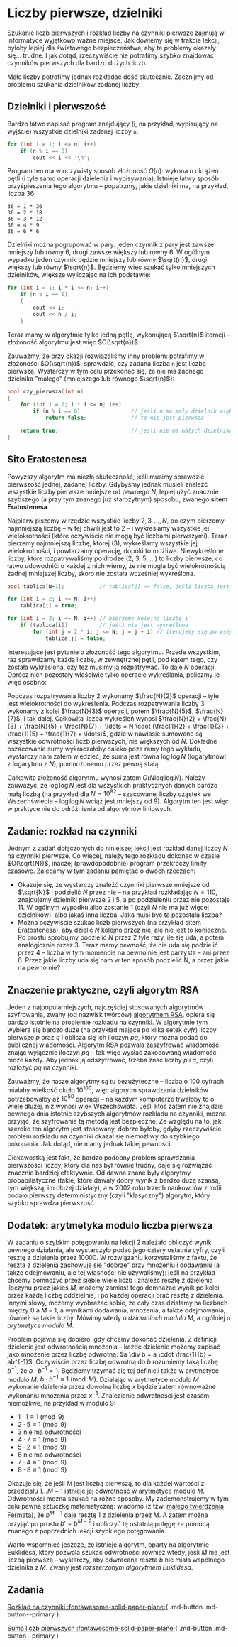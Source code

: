 # Liczby pierwsze, dzielniki

Szukanie liczb pierwszych i rozkład liczby na czynniki pierwsze zajmują w informatyce wyjątkowo ważne miejsce.
Jak dowiemy się w trakcie lekcji, byłoby lepiej dla światowego bezpieczeństwa, aby te problemy okazały się... trudne. I jak dotąd, rzeczywiście nie potrafimy szybko znajdować czynników pierwszych dla bardzo dużych liczb.

Małe liczby potrafimy jednak rozkładać dość skutecznie. Zacznijmy od problemu szukania dzielników zadanej liczby:

## Dzielniki i pierwszość

Bardzo łatwo napisać program znajdujący (i, na przykład, wypisujący na wyjście) wszystkie dzielniki zadanej liczby `n`:

```cpp
for (int i = 1; i <= n; i++)
    if (n % i == 0)
        cout << i << '\n';
```

Program ten ma w oczywisty sposób złożoność $O(n)$: wykona $n$ okrążeń pętli (i tyle samo operacji dzielenia i wypisywania).
Istnieje łatwy sposób przyśpieszenia tego algorytmu – popatrzmy, jakie dzielniki ma, na przykład, liczba 36:

```
36 = 1 * 36
36 = 2 * 18
36 = 3 * 12
36 = 4 * 9
36 = 6 * 6
```

Dzielniki można pogrupować w pary: jeden czynnik z pary jest zawsze mniejszy lub równy 6, drugi zawsze większy lub równy 6. W ogólnym wypadku jeden czynnik będzie mniejszy lub równy $\sqrt{n}$, drugi większy lub równy $\sqrt{n}$. Będziemy więc szukać tylko mniejszych dzielników, większe wyliczając na ich podstawie:

```cpp
for (int i = 1; i * i <= n; i++)
    if (n % i == 0)
    {
        cout << i;
        cout << n / i;
    }
```

Teraz mamy w algorytmie tylko jedną pętlę, wykonującą $\sqrt{n}$ iteracji – złożoność algorytmu jest więc $O(\sqrt{n})$.

Zauważmy, że przy okazji rozwiązaliśmy inny problem: potrafimy w złożoności $O(\sqrt{n})$. sprawdzić, czy zadana liczba `n` jest liczbą
pierwszą. Wystarczy w tym celu przekonać się, że nie ma żadnego dzielnika "małego" (mniejszego lub równego $\sqrt{n}$):

```cpp
bool czy_pierwsza(int n)
{
    for (int i = 2; i * i <= n; i++)
        if (n % i == 0)                // jeśli n ma mały dzielnik większy od 1
            return false;              // to nie jest pierwsza

    return true;                       // jeśli nie ma małych dzielników, to nie ma żadnych
}
```

## Sito Eratostenesa

Powyższy algorytm ma niezłą skuteczność, jeśli musimy sprawdzić pierwszość jednej, zadanej liczby. Gdybyśmy jednak musieli znaleźć wszystkie liczby pierwsze mniejsze od pewnego $N$, lepiej użyć znacznie szybszego (a przy tym znanego już starożytnym) sposobu, zwanego **sitem Eratostenesa**.

Najpierw piszemy w rzędzie wszystkie liczby $2, 3, ..., N$, po czym bierzemy najmniejszą liczbę – w tej chwili jest to 2 – i wykreślamy wszystkie jej
wielokrotności (które oczywiście nie mogą być liczbami pierwszymi).
Teraz bierzemy najmniejszą liczbę, której (3), wykreślamy wszystkie jej wielokrotności, i powtarzamy operację, dopóki to możliwe. Niewykreślone liczby, które rozpatrywaliśmy po drodze (2, 3, 5, ...) to liczby pierwsze, co łatwo udowodnić: o każdej z nich wiemy, że nie mogła być wielokrotnością żadnej mniejszej liczby, skoro nie została wcześniej wykreślona.

```cpp
bool tablica[N+1];           // tablica[j] == false, jeśli liczba jest wykreślona, true jeśli nie jest

for (int i = 2; i <= N; i++)
    tablica[i] = true;

for (int i = 2; i <= N; i++) // bierzemy kolejną liczbę i
    if (tablica[i])          // jeśli nie jest wykreślona
        for (int j = 2 * i; j <= N; j = j + i) // iterujemy się po wszystkich wielokrotnościach i
            tablica[j] = false;

```

Interesujące jest pytanie o złożoność tego algorytmu.
Przede wszystkim, raz sprawdzamy każdą liczbę, w zewnętrznej pętli, pod kątem tego, czy została
wykreślona, czy też musimy ją rozpatrywać.
To daje $N$ operacji. Oprócz nich pozostały właściwie tylko operacje wykreślania, policzmy je więc osobno:

Podczas rozpatrywania liczby 2 wykonamy $\frac{N}{2}$ operacji – tyle jest wielokrotności do wykreślenia. Podczas rozpatrywania liczby 3 wykonamy z kolei $\frac{N}{3}$ operacji, potem $\frac{N}{5}$, $\frac{N}{7}$, i tak dalej. Całkowita liczba wykreśleń wynosi $\frac{N}{2} + \frac{N}{3} + \frac{N}{5} + \frac{N}{7} + \ldots = N \cdot (\frac{1}{2} + \frac{1}{3} + \frac{1}{5} + \frac{1}{7} + \ldots)$, gdzie w
nawiasie sumowane są wszystkie odwrotności liczb pierwszych, nie większych od $N$. Dokładne oszacowanie sumy wykraczałoby daleko poza ramy tego wykładu,
wystarczy nam zatem wiedzieć, że suma jest równa $\log \log N$ (logarytmowi z logarytmu z $N$), pomnożonemu przez pewną stałą.

Całkowita złożoność algorytmu wynosi zatem $O(N \log \log N)$. Należy zauważyć, że $\log \log N$ jest dla wszystkich praktycznych
danych bardzo małą liczbą (na przykład dla $N = 10^{82}$ – szacowanej liczby cząstek we Wszechświecie – $\log \log N$ wciąż jest mniejszy od 9).
Algorytm ten jest więc w praktyce nie do odróżnienia od algorytmów liniowych.

## Zadanie: rozkład na czynniki

Jednym z zadań dołączonych do niniejszej lekcji jest rozkład danej liczby $N$ na czynniki pierwsze.
Co więcej, należy tego rozkładu dokonać w czasie $O(\sqrt{N})$, inaczej (prawdopodobnie) program przekroczy limity czasowe.
Zalecamy w tym zadaniu pamiętać o dwóch rzeczach:

- Okazuje się, że wystarczy znaleźć czynniki pierwsze mniejsze od $\sqrt{N}$ i
  podzielić $N$ przez nie – na przykład rozkładając $N = 110$,
  znajdujemy dzielniki pierwsze 2 i 5, a po podzieleniu przez nie pozostaje 11.
  W ogólnym wypadku albo zostanie 1 (czyli $N$ nie ma już więcej dzielników),
  albo jakaś inna liczba. Jaka musi być ta pozostała liczba?
- Można oczywiście szukać liczb pierwszych (na przykład sitem Eratostenesa),
  aby dzielić $N$ kolejno przez nie, ale nie jest to konieczne.
  Po prostu spróbujmy podzielić $N$ przez 2 tyle razy, ile się uda, a potem analogicznie przez 3.
  Teraz mamy pewność, że nie uda się podzielić przez 4 – liczba w tym
  momencie na pewno nie jest parzysta – ani przez 6.
  Przez jakie liczby uda się nam w ten sposób podzielić N, a przez jakie na pewno nie?

## Znaczenie praktyczne, czyli algorytm RSA

Jeden z najpopularniejszych, najczęściej stosowanych algorytmów szyfrowania, zwany (od nazwisk twórców)
[algorytmem RSA](http://pl.wikipedia.org/wiki/RSA_(kryptografia) "Algorytm RSA - Wikipedia"), opiera się bardzo istotnie na
problemie rozkładu na czynniki.
W algorytmie tym wybiera się bardzo duże (na przykład mające po kilka setek _cyfr_) liczby pierwsze $p$ oraz
$q$ i oblicza się ich iloczyn $pq$, który można podać do publicznej wiadomości. Algorytm RSA pozwala zaszyfrować wiadomość, znając wyłącznie
iloczyn $pq$ – tak więc wysłać zakodowaną wiadomość może każdy. Aby jednak ją odszyfrować, trzeba znać liczby $p$ i $q$, czyli
rozłożyć $pq$ na czynniki.

Zauważmy, że nasze algorytmy są tu bezużyteczne – liczba o 100 cyfrach miałaby wielkość około $10^{100}$, więc algorytm sprawdzania dzielników
potrzebowałby aż $10^{50}$ operacji – na każdym komputerze trwałoby to o wiele dłużej, niż wynosi wiek Wszechświata. Jeśli ktoś zatem nie
znajdzie pewnego dnia istotnie szybszych algorytmów rozkładu na czynniki, można przyjąć, że szyfrowanie tą metodą jest bezpieczne. Ze względu na to, jak
szeroko ten algorytm jest stosowany, dobrze byłoby, gdyby rzeczywiście problem rozkładu na czynniki okazał się niemożliwy do szybkiego pokonania. Jak dotąd, nie mamy jednak takiej pewności.

Ciekawostką jest fakt, że bardzo podobny problem sprawdzania pierwszości liczby, który dla nas był równie trudny, daje się rozwiązać znacznie bardziej efektywnie. Od dawna znane były algorytmy probabilistyczne (takie, które dawały dobry wynik z bardzo dużą szansą, tym większą, im dłużej działały), a w 2002 roku trzech naukowców z Indii podało pierwszy deterministyczny (czyli "klasyczny") algorytm, który szybko sprawdza pierwszość.

## Dodatek: arytmetyka modulo liczba pierwsza

W zadaniu o szybkim potęgowaniu na lekcji 2 należało obliczyć wynik pewnego działania, ale wystarczyło podać jego cztery ostatnie cyfry, czyli resztę z
dzielenia przez 10000. W rozwiązaniu korzystaliśmy z faktu, że reszta z dzielenia zachowuje się "dobrze" przy mnożeniu i dodawaniu (a także odejmowaniu,
ale tej własności nie używaliśmy): jeśli na przykład chcemy pomnożyć przez siebie wiele liczb i znaleźć resztę z dzielenia iloczynu przez jakieś $M$,
możemy zamiast tego domnażać wynik po kolei przez każdą liczbę oddzielnie, i po każdej operacji brać resztę z dzielenia. Innymi słowy, możemy wyobrażać sobie,
że cały czas działamy na liczbach między 0 a $M-1$, a wynikami dodawania, mnożenia, a także odejmowania, również są takie liczby. Mówimy wtedy
o *działaniach modulo* $M$, a ogólniej o *arytmetyce modulo* $M$.

Problem pojawia się dopiero, gdy chcemy dokonać dzielenia. Z definicji dzielenie jest odwrotnością mnożenia – każde dzielenie możemy zapisać jako
mnożenie przez liczbę odwrotną: $a \div b = a \cdot \frac{1}{b} = ab^{-1}$. Oczywiście przez liczbę odwrotną do $b$ rozumiemy taką liczbę $b^{-1}$,
że $b \cdot b^{-1} = 1$. Będziemy trzymać się tej definicji także w arytmetyce modulo $M$: $b \cdot b^{-1} \equiv 1 \pmod{M}$. Działając w arytmetyce modulo
$M$ wykonanie dzielenia przez dowolną liczbę $x$ będzie zatem równoważne wykonaniu mnożenia przez $x^{-1}$. Znalezienie odwrotności jest czasami
niemożliwe, na przykład w modulo 9:

- $1 \cdot 1 \equiv 1 \pmod{9}$
- $2 \cdot 5 \equiv 1 \pmod{9}$
- 3 nie ma odwrotności
- $4 \cdot 7 \equiv 1 \pmod{9}$
- $5 \cdot 2 \equiv 1 \pmod{9}$
- 6 nie ma odwrotności
- $7 \cdot 4 \equiv 1 \pmod{9}$
- $8 \cdot 8 \equiv 1 \pmod{9}$

Okazuje się, że jeśli $M$ jest liczbą pierwszą, to dla każdej wartości z przedziału $1\ldots M-1$ istnieje jej odwrotność w arytmetyce modulo $M$.
Odwrotności można szukać na różne sposoby. My zademonstrujemy w tym celu pewną sztuczkę matematyczną: wiadomo (z tzw. [małego twierdzenia Fermata](http://pl.wikipedia.org/wiki/Ma%C5%82e_twierdzenie_Fermata "Małe twierdzenie Fermata - Wikipedia")), że $b^{M-1}$ daje
resztę 1 z dzielenia przez $M$. A zatem można przyjąć po prostu $b' = b^{M-2}$ i obliczyć tę ostatnią potęgę za pomocą znanego z
poprzednich lekcji szybkiego potęgowania.

Warto wspomnieć jeszcze, że istnieje algorytm, oparty na algorytmie Euklidesa, który pozwala szukać odwrotności również wtedy, jeśli $M$ nie jest liczbą pierwszą – wystarczy, aby odwracana reszta $b$ nie miała wspólnego dzielnika z $M$. Zwany jest _rozszerzonym algorytmem Euklidesa_.

## Zadania
[Rozkład na czynniki :fontawesome-solid-paper-plane:](https://szkopul.edu.pl/c/kurs-oi/p/#roz){ .md-button .md-button--primary }

[Suma liczb pierwszych :fontawesome-solid-paper-plane:](https://szkopul.edu.pl/c/kurs-oi/p/#sum){ .md-button .md-button--primary }
